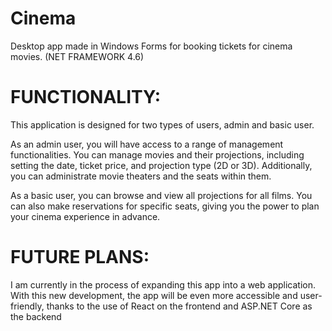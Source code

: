 # Cinema

Desktop app made in Windows Forms for booking tickets for cinema movies. (NET FRAMEWORK 4.6)


# FUNCTIONALITY:

This application is designed for two types of users, admin and basic user.

As an admin user, you will have access to a range of management functionalities. You can manage movies and their projections, including setting the date, ticket price, and projection type (2D or 3D). Additionally, you can administrate movie theaters and the seats within them.

As a basic user, you can browse and view all projections for all films. You can also make reservations for specific seats, giving you the power to plan your cinema experience in advance.

# FUTURE PLANS:

I am currently in the process of expanding this app into a web application. With this new development, the app will be even more accessible and user-friendly, thanks to the use of React on the frontend and ASP.NET Core as the backend
